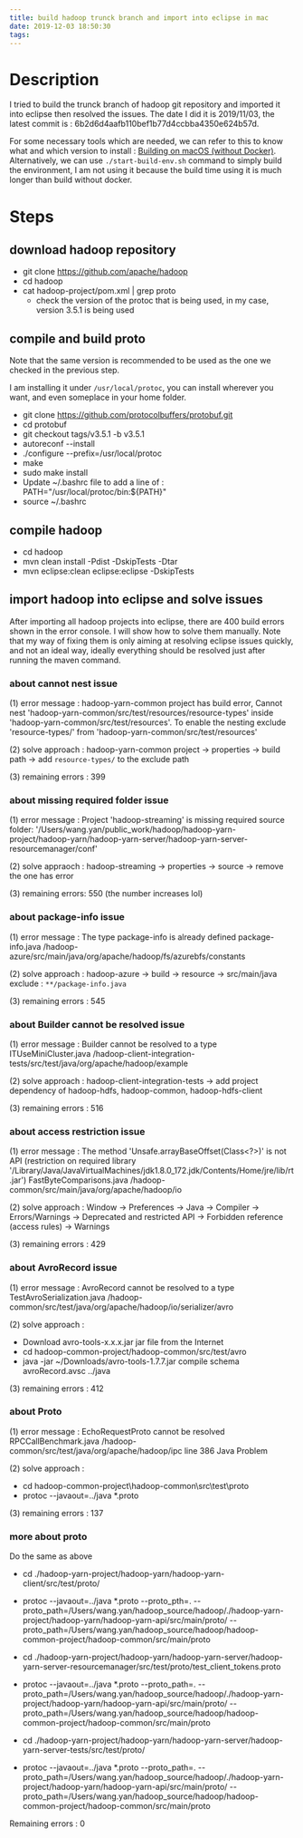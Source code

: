 ```yaml
---
title: build hadoop trunck branch and import into eclipse in mac
date: 2019-12-03 18:50:30
tags:
---
```


# Description
I tried to build the trunck branch of hadoop git repository and imported it into eclipse then resolved the issues.
The date I did it is 2019/11/03, the latest commit is : 6b2d6d4aafb110bef1b77d4ccbba4350e624b57d.

For some necessary tools which are needed, we can refer to this to know what and which version to install :  [Building on macOS (without Docker)](https://github.com/apache/hadoop/blob/18059acb6ae16e72a6cdd08795f6281cda122bff/BUILDING.txt#L377-L410).
Alternatively, we can use `./start-build-env.sh` command to simply build the environment, I am not using it because the build time using it is much longer than build without docker.

# Steps

## download hadoop repository
- git clone https://github.com/apache/hadoop
- cd hadoop
- cat hadoop-project/pom.xml | grep proto
  - check the version of the protoc that is being used, in my case, version 3.5.1 is being used

## compile and build proto
Note that the same version is recommended to be used as the one we checked in the previous step.

I am installing it under `/usr/local/protoc`, you can install wherever you want, and even someplace in your home folder.
- git clone https://github.com/protocolbuffers/protobuf.git
- cd protobuf
- git checkout tags/v3.5.1 -b v3.5.1
- autoreconf --install
- ./configure --prefix=/usr/local/protoc
- make 
- sudo make install
- Update ~/.bashrc file to add a line of : PATH="/usr/local/protoc/bin:${PATH}"
- source ~/.bashrc

## compile hadoop
- cd hadoop
- mvn clean install -Pdist -DskipTests -Dtar
- mvn eclipse:clean eclipse:eclipse -DskipTests

## import hadoop into eclipse and solve issues
After importing all hadoop projects into eclipse, there are 400 build errors shown in the error console. I will show how to solve them manually.
Note that my way of fixing them is only aiming at resolving eclipse issues quickly, and not an ideal way, ideally everything should be resolved just after running the maven command.

### about cannot nest issue
(1) error message : hadoop-yarn-common project has build error, Cannot nest 'hadoop-yarn-common/src/test/resources/resource-types' inside 'hadoop-yarn-common/src/test/resources'. To enable the nesting exclude 'resource-types/' from 'hadoop-yarn-common/src/test/resources'

(2) solve approach : hadoop-yarn-common project -> properties -> build path -> add `resource-types/` to the exclude path

(3) remaining errors : 399

### about missing required folder issue
(1) error message : Project 'hadoop-streaming' is missing required source folder: '/Users/wang.yan/public_work/hadoop/hadoop-yarn-project/hadoop-yarn/hadoop-yarn-server/hadoop-yarn-server-resourcemanager/conf'

(2) solve appraoch : hadoop-streaming -> properties -> source -> remove the one has error

(3) remaining errors: 550 (the number increases lol)

###  about package-info issue
(1) error message : The type package-info is already defined	package-info.java	/hadoop-azure/src/main/java/org/apache/hadoop/fs/azurebfs/constants

(2) solve approach : hadoop-azure -> build -> resource -> src/main/java exclude : `**/package-info.java`

(3) remaining errors : 545

### about Builder cannot be resolved issue
(1) error message : Builder cannot be resolved to a type	ITUseMiniCluster.java	/hadoop-client-integration-tests/src/test/java/org/apache/hadoop/example

(2) solve approach :  hadoop-client-integration-tests -> add project dependency of hadoop-hdfs, hadoop-common, hadoop-hdfs-client

(3) remaining errors : 516

### about access restriction issue

(1) error message : The method 'Unsafe.arrayBaseOffset(Class<?>)' is not API (restriction on required library '/Library/Java/JavaVirtualMachines/jdk1.8.0_172.jdk/Contents/Home/jre/lib/rt.jar')	FastByteComparisons.java	/hadoop-common/src/main/java/org/apache/hadoop/io

(2) solve approach : Window -> Preferences -> Java -> Compiler -> Errors/Warnings -> Deprecated and restricted API -> Forbidden reference (access rules) -> Warnings

(3) remaining errors : 429

### about AvroRecord issue
(1) error message :  AvroRecord cannot be resolved to a type	TestAvroSerialization.java	/hadoop-common/src/test/java/org/apache/hadoop/io/serializer/avro

(2) solve approach : 
- Download avro-tools-x.x.x.jar jar file from the Internet
- cd hadoop-common-project/hadoop-common/src/test/avro
- java -jar ~/Downloads/avro-tools-1.7.7.jar compile schema avroRecord.avsc ../java

(3) remaining errors : 412

### about Proto
(1) error message : EchoRequestProto cannot be resolved	RPCCallBenchmark.java	/hadoop-common/src/test/java/org/apache/hadoop/ipc	line 386	Java Problem

(2) solve approach :
- cd hadoop-common-project\hadoop-common\src\test\proto
- protoc --javaout=../java *.proto

(3) remaining errors : 137

### more about proto
Do the same as above

- cd ./hadoop-yarn-project/hadoop-yarn/hadoop-yarn-client/src/test/proto/
- protoc --javaout=../java *.proto --proto_pth=.  --proto_path=/Users/wang.yan/hadoop_source/hadoop/./hadoop-yarn-project/hadoop-yarn/hadoop-yarn-api/src/main/proto/ --proto_path=/Users/wang.yan/hadoop_source/hadoop/hadoop-common-project/hadoop-common/src/main/proto

- cd ./hadoop-yarn-project/hadoop-yarn/hadoop-yarn-server/hadoop-yarn-server-resourcemanager/src/test/proto/test_client_tokens.proto
- protoc --javaout=../java *.proto --proto_path=.  --proto_path=/Users/wang.yan/hadoop_source/hadoop/./hadoop-yarn-project/hadoop-yarn/hadoop-yarn-api/src/main/proto/ --proto_path=/Users/wang.yan/hadoop_source/hadoop/hadoop-common-project/hadoop-common/src/main/proto

- cd ./hadoop-yarn-project/hadoop-yarn/hadoop-yarn-server/hadoop-yarn-server-tests/src/test/proto/
- protoc --javaout=../java *.proto --proto_path=.  --proto_path=/Users/wang.yan/hadoop_source/hadoop/./hadoop-yarn-project/hadoop-yarn/hadoop-yarn-api/src/main/proto/ --proto_path=/Users/wang.yan/hadoop_source/hadoop/hadoop-common-project/hadoop-common/src/main/proto

Remaining errors : 0

